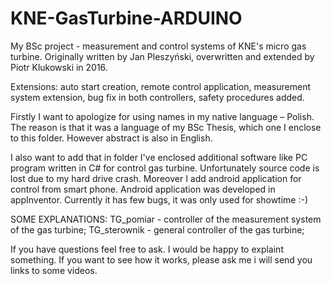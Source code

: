 # KNE-GasTurbine-ARDUINO
My BSc project - measurement and control systems of KNE's micro gas turbine.
Originally written by Jan Pleszyński, overwritten and extended by Piotr Klukowski in 2016.

Extensions: auto start creation, remote control application, measurement system extension, bug fix in both controllers, safety procedures added.

Firstly I want to apologize for using names in my native language – Polish. The reason is that it was a language of my BSc Thesis, which one I enclose to this folder. However abstract is also in English.

I also want to add that in folder I've enclosed additional software like PC program written in C# for control gas turbine. Unfortunately source code is lost due to my hard drive crash. Moreover I add android application for control from smart phone. Android application was developed in appInventor. Currently it has few bugs, it was only used for showtime :-)

SOME EXPLANATIONS:
TG_pomiar - controller of the measurement system of the gas turbine;
TG_sterownik - general controller of the gas turbine;

If you have questions feel free to ask. I would be happy to explaint something.
If you want to see how it works, please ask me i will send you links to some videos.
